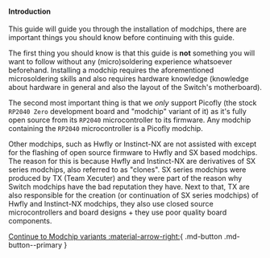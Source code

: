#### Introduction

This guide will guide you through the installation of modchips, there are important things you should know before continuing with this guide.

The first thing you should know is that this guide is **not** something you will want to follow without any (micro)soldering experience whatsoever beforehand. 
Installing a modchip requires the aforementioned microsoldering skills and also requires hardware knowledge (knowledge about hardware in general and also the layout of the Switch's motherboard).

The second most important thing is that we *only* support Picofly (the stock `RP2040 Zero` development board and "modchip" variant of it) as it's fully open source from its `RP2040` microcontroller to its firmware.
Any modchip containing the `RP2040` microcontroller is a Picofly modchip.

Other modchips, such as Hwfly or Instinct-NX are not assisted with except for the flashing of open source firmware to Hwfly and SX based modchips. The reason for this is because Hwfly and Instinct-NX are derivatives of SX series modchips, also referred to as "clones". SX series modchips were produced by TX (Team Xecuter) and they were part of the reason why Switch modchips have the bad reputation they have. Next to that, TX are also responsible for the creation (or continuation of SX series modchips) of Hwfly and Instinct-NX modchips, they also use closed source microcontrollers and board designs + they use poor quality board components.

[Continue to Modchip variants :material-arrow-right:](modchip/modchip_choice.md){ .md-button .md-button--primary }
